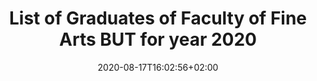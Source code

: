 ---
title: "List of Graduates of Faculty of Fine Arts BUT for year 2020"
shortTitle: "FFA Graduates 2020"
date: 2020-08-17T16:02:56+02:00
draft: false
weight: 1

url: "2020"
aliases : [
  "graduates"
]
---